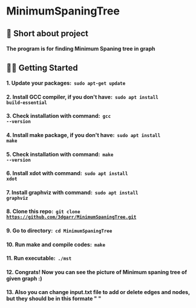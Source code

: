 # MinimumSpaningTree

## 📜 Short about project
#### The program is for finding Minimum Spaning tree in graph

## 👨‍💻 Getting Started
#### 1. Update your packages: &nbsp;**<code>sudo apt-get update</code>**
#### 2. Install GCC compiler, if you don't have: &nbsp;**<code>sudo apt install build-essential</code>**
#### 3. Check installation with command: &nbsp;**<code>gcc --version</code>**
#### 4. Install make package, if you don't have: &nbsp;**<code>sudo apt install make</code>**
#### 5. Check installation with command: &nbsp;**<code>make --version</code>**
#### 6. Install xdot with command:  &nbsp;**<code>sudo apt install xdot</code>**
#### 7. Install graphviz with command:  &nbsp;**<code>sudo apt install graphviz</code>**
#### 8. Clone this repo: &nbsp;**<code>git clone https://github.com/3dgarr/MinimumSpaningTree.git</code>**
#### 9. Go to directory: &nbsp;**<code>cd MinimumSpaningTree</code>**
#### 10. Run make and compile codes: &nbsp;**<code>make</code>**
#### 11. Run executable: &nbsp;**<code>./mst</code>**
#### 12. Congrats! Now you can see the picture of Minimum spaning tree of given graph :)
#### 13. Also you can change input.txt file to add or delete edges and nodes, but they should be in this formate "<Vertece> <Vertece> <Weight>"
